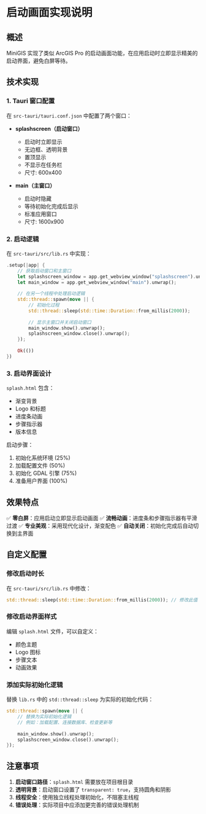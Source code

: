 # 启动画面实现说明

## 概述
MiniGIS 实现了类似 ArcGIS Pro 的启动画面功能，在应用启动时立即显示精美的启动界面，避免白屏等待。

## 技术实现

### 1. Tauri 窗口配置
在 `src-tauri/tauri.conf.json` 中配置了两个窗口：

- **splashscreen（启动窗口）**
  - 启动时立即显示
  - 无边框、透明背景
  - 置顶显示
  - 不显示在任务栏
  - 尺寸: 600x400

- **main（主窗口）**
  - 启动时隐藏
  - 等待初始化完成后显示
  - 标准应用窗口
  - 尺寸: 1600x900

### 2. 启动逻辑
在 `src-tauri/src/lib.rs` 中实现：

```rust
.setup(|app| {
    // 获取启动窗口和主窗口
    let splashscreen_window = app.get_webview_window("splashscreen").unwrap();
    let main_window = app.get_webview_window("main").unwrap();
    
    // 在另一个线程中处理启动逻辑
    std::thread::spawn(move || {
        // 初始化过程
        std::thread::sleep(std::time::Duration::from_millis(2000));
        
        // 显示主窗口并关闭启动窗口
        main_window.show().unwrap();
        splashscreen_window.close().unwrap();
    });
    
    Ok(())
})
```

### 3. 启动界面设计
`splash.html` 包含：

- 渐变背景
- Logo 和标题
- 进度条动画
- 步骤指示器
- 版本信息

启动步骤：
1. 初始化系统环境 (25%)
2. 加载配置文件 (50%)
3. 初始化 GDAL 引擎 (75%)
4. 准备用户界面 (100%)

## 效果特点

✅ **零白屏**：应用启动立即显示启动画面
✅ **流畅动画**：进度条和步骤指示器有平滑过渡
✅ **专业美观**：采用现代化设计，渐变配色
✅ **自动关闭**：初始化完成后自动切换到主界面

## 自定义配置

### 修改启动时长
在 `src-tauri/src/lib.rs` 中修改：

```rust
std::thread::sleep(std::time::Duration::from_millis(2000)); // 修改此值
```

### 修改启动界面样式
编辑 `splash.html` 文件，可以自定义：
- 颜色主题
- Logo 图标
- 步骤文本
- 动画效果

### 添加实际初始化逻辑
替换 `lib.rs` 中的 `std::thread::sleep` 为实际的初始化代码：

```rust
std::thread::spawn(move || {
    // 替换为实际初始化逻辑
    // 例如：加载配置、连接数据库、检查更新等
    
    main_window.show().unwrap();
    splashscreen_window.close().unwrap();
});
```

## 注意事项

1. **启动窗口路径**：`splash.html` 需要放在项目根目录
2. **透明背景**：启动窗口设置了 `transparent: true`，支持圆角和阴影
3. **线程安全**：使用独立线程处理初始化，不阻塞主线程
4. **错误处理**：实际项目中应添加更完善的错误处理机制
